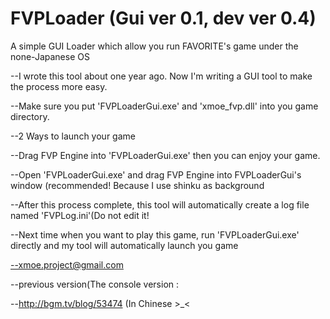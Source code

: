 # FVPLoader (Gui ver 0.1, dev ver 0.4)

A simple GUI Loader which allow you run FAVORITE's game under the none-Japanese OS


--I wrote this tool about one year ago. Now I'm writing a GUI tool to make the process more easy.

--Make sure you put 'FVPLoaderGui.exe' and  'xmoe_fvp.dll' into you game directory.

--2 Ways to launch your game

--Drag FVP Engine into 'FVPLoaderGui.exe' then you can enjoy your game.

--Open 'FVPLoaderGui.exe' and drag FVP Engine into FVPLoaderGui's window (recommended! Because I use shinku as background

--After this process complete, this tool will automatically create a log file named 'FVPLog.ini'(Do not edit it!

--Next time when you want to play this game, run 'FVPLoaderGui.exe' directly and my tool will automatically launch you game

--xmoe.project@gmail.com

--previous version(The console version :

--http://bgm.tv/blog/53474   (In Chinese >_<
